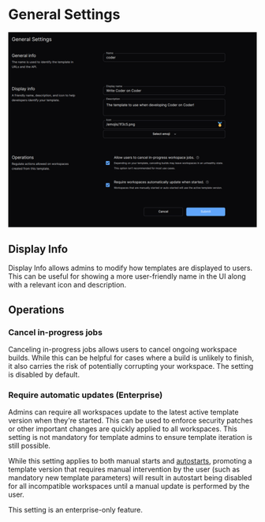 # General Settings

![General Settings](../images/templates/general-settings.png)

## Display Info

Display Info allows admins to modify how templates are displayed to users. This
can be useful for showing a more user-friendly name in the UI along with a
relevant icon and description.

## Operations

### Cancel in-progress jobs

Canceling in-progress jobs allows users to cancel ongoing workspace builds.
While this can be helpful for cases where a build is unlikely to finish, it also
carries the risk of potentially corrupting your workspace. The setting is
disabled by default.

### Require automatic updates (Enterprise)

Admins can require all workspaces update to the latest active template version
when they're started. This can be used to enforce security patches or other
important changes are quickly applied to all workspaces. This setting is not
mandatory for template admins to ensure template iteration is still possible.

While this setting applies to both manual starts and
[autostarts](../workspaces.md), promoting a template version that requires
manual intervention by the user (such as mandatory new template parameters) will
result in autostart being disabled for all incompatible workspaces until a
manual update is performed by the user.

This setting is an enterprise-only feature.
